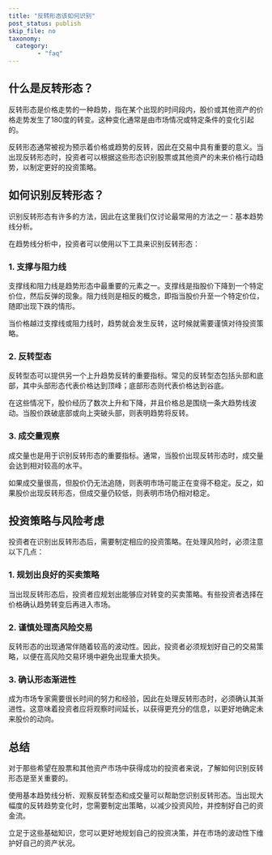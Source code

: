 ```yaml
---
title: "反转形态该如何识别"
post_status: publish
skip_file: no
taxonomy:
  category:
        - "faq"
---
```


## 什么是反转形态？

反转形态是价格走势的一种趋势，指在某个出现的时间段内，股价或其他资产的价格走势发生了180度的转变。这种变化通常是由市场情况或特定条件的变化引起的。

反转形态通常被视为预示着价格或趋势的反转，因此在交易中具有重要的意义。当出现反转形态时，投资者可以根据这些形态识别股票或其他资产的未来价格行动趋势，以制定更好的投资策略。

## 如何识别反转形态？

识别反转形态有许多的方法，因此在这里我们仅讨论最常用的方法之一：基本趋势线分析。

在趋势线分析中，投资者可以使用以下工具来识别反转形态：

### 1\. 支撑与阻力线

支撑线和阻力线是趋势形态中最重要的元素之一。支撑线是指股价下降到一个特定价位，然后反弹的现象。阻力线则是相反的概念，即指当股价升至一个特定价位，随即出现下跌的情形。

当价格越过支撑线或阻力线时，趋势就会发生反转，这时候就需要谨慎对待投资策略。

### 2\. 反转型态

反转型态可以提供另一个上升趋势反转的重要指标。常见的反转型态包括头部和底部，其中头部形态代表价格达到顶峰；底部形态则代表价格达到谷底。

在这些情况下，股价经历了数次上升和下降，并且价格总是围绕一条大趋势线波动。当股价跌破底部或向上突破头部，则表明趋势将反转。

### 3\. 成交量观察

成交量也是用于识别反转形态的重要指标。通常，当股价出现反转形态时，成交量会达到相对较高的水平。

如果成交量很高，但股价仍无法追随，则表明市场可能正在变得不稳定。反之，如果股价出现反转形态，但成交量仍较低，则表明市场仍相对稳定。

## 投资策略与风险考虑

投资者在识别出反转形态后，需要制定相应的投资策略。在处理风险时，必须注意以下几点：

### 1\. 规划出良好的买卖策略

当出现反转形态后，投资者应规划出能够应对转变的买卖策略。有些投资者选择在价格确认趋势转变后再进入市场。

### 2\. 谨慎处理高风险交易

反转形态的出现通常伴随着较高的波动性。因此，投资者必须规划好自己的交易策略，以便在高风险交易环境中避免出现重大损失。

### 3\. 确认形态渐进性

成为市场专家需要很长时间的努力和经验，因此在处理反转形态时，必须确认其渐进性。这意味着投资者应将观察时间延长，以获得更充分的信息，以更好地确定未来股价的动向。

## 总结

对于那些希望在股票和其他资产市场中获得成功的投资者来说，了解如何识别反转形态是至关重要的。

使用基本趋势线分析、观察反转型态和成交量可以帮助您识别反转形态。当出现大幅度的反转趋势变化时，您需要制定出策略，以减少投资风险，并控制好自己的资金流。

立足于这些基础知识，您可以更好地规划自己的投资决策，并在市场的波动性下维护好自己的资产状况。
